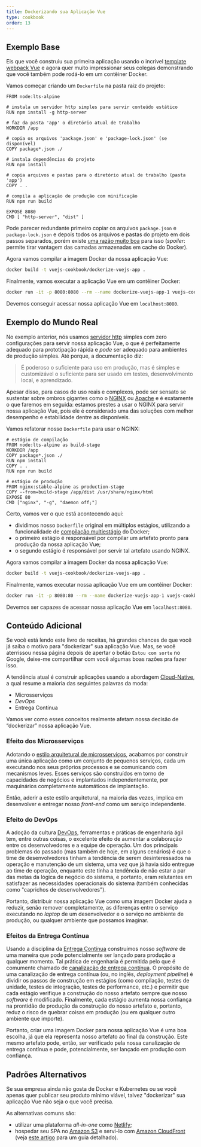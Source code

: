 ```yaml
---
title: Dockerizando sua Aplicação Vue
type: cookbook
order: 13
---
```


## Exemplo Base

Eis que você construiu sua primeira aplicação usando o incrível [template webpack Vue](https://github.com/vuejs-templates/webpack) e agora quer muito impressionar seus colegas demonstrando que você também pode rodá-lo em um contêiner Docker.

Vamos começar criando um `Dockerfile` na pasta raiz do projeto:

```docker
FROM node:lts-alpine

# instala um servidor http simples para servir conteúdo estático
RUN npm install -g http-server

# faz da pasta 'app' o diretório atual de trabalho
WORKDIR /app

# copia os arquivos 'package.json' e 'package-lock.json' (se disponível)
COPY package*.json ./

# instala dependências do projeto
RUN npm install

# copia arquivos e pastas para o diretório atual de trabalho (pasta 'app')
COPY . .

# compila a aplicação de produção com minificação
RUN npm run build

EXPOSE 8080
CMD [ "http-server", "dist" ]
```

Pode parecer redundante primeiro copiar os arquivos `package.json` e `package-lock.json` e depois todos os arquivos e pastas do projeto em dois passos separados, porém existe [uma razão muito boa](http://bitjudo.com/blog/2014/03/13/building-efficient-dockerfiles-node-dot-js/) para isso (_spoiler_: permite tirar vantagem das camadas armazenadas em cache do Docker).

Agora vamos compilar a imagem Docker da nossa aplicação Vue:

```bash
docker build -t vuejs-cookbook/dockerize-vuejs-app .
```

Finalmente, vamos executar a aplicação Vue em um contêiner Docker:

```bash
docker run -it -p 8080:8080 --rm --name dockerize-vuejs-app-1 vuejs-cookbook/dockerize-vuejs-app
```

Devemos conseguir acessar nossa aplicação Vue em `localhost:8080`.

## Exemplo do Mundo Real

No exemplo anterior, nós usamos [servidor http](https://github.com/indexzero/http-server) simples com zero configurações para servir nossa aplicação Vue, o que é perfeitamente adequado para prototipação rápida e _pode_ ser adequado para ambientes de produção simples. Até porque, a documentação diz:

> É poderoso o suficiente para uso em produção, mas é simples e customizável o suficiente para ser usado em testes, desenvolvimento local, e aprendizado.

Apesar disso, para casos de uso reais e complexos, pode ser sensato se sustentar sobre ombros gigantes como o [NGINX](https://www.nginx.com/) ou [Apache](https://httpd.apache.org/) e é exatamente o que faremos em seguida: estamos prestes a usar o NGINX para servir nossa aplicação Vue, pois ele é considerado uma das soluções com melhor desempenho e estabilidade dentre as disponíveis.

Vamos refatorar nosso `Dockerfile` para usar o NGINX:

 ```docker
# estágio de compilação
FROM node:lts-alpine as build-stage
WORKDIR /app
COPY package*.json ./
RUN npm install
COPY . .
RUN npm run build

# estágio de produção
FROM nginx:stable-alpine as production-stage
COPY --from=build-stage /app/dist /usr/share/nginx/html
EXPOSE 80
CMD ["nginx", "-g", "daemon off;"]
```

Certo, vamos ver o que está acontecendo aqui:
* dividimos nosso `Dockerfile` original em múltiplos estágios, utilizando a funcionalidade de [compilação multiestágio](https://docs.docker.com/develop/develop-images/multistage-build/) do Docker;
* o primeiro estágio é responsável por compilar um artefato pronto para produção da nossa aplicação Vue;
* o segundo estágio é responsável por servir tal artefato usando NGINX.

Agora vamos compilar a imagem Docker da nossa aplicação Vue:

```bash
docker build -t vuejs-cookbook/dockerize-vuejs-app .
```

Finalmente, vamos executar nossa aplicação Vue em um contêiner Docker:

```bash
docker run -it -p 8080:80 --rm --name dockerize-vuejs-app-1 vuejs-cookbook/dockerize-vuejs-app
```

Devemos ser capazes de acessar nossa aplicação Vue em `localhost:8080`.

## Conteúdo Adicional

Se você está lendo este livro de receitas, há grandes chances de que você já saiba o motivo para "dockerizar" sua aplicação Vue. Mas, se você aterrissou nessa página depois de apertar o botão `Estou com sorte` no Google, deixe-me compartilhar com você algumas boas razões pra fazer isso.

A tendência atual é construir aplicações usando a abordagem [Cloud-Native](https://pivotal.io/cloud-native), a qual resume a maioria das seguintes palavras da moda:
* Microsserviços
* _DevOps_
* Entrega Contínua

Vamos ver como esses conceitos realmente afetam nossa decisão de “dockerizar” nossa aplicação Vue.

### Efeito dos Microsserviços

Adotando o [estilo arquitetural de microsserviços](https://martinfowler.com/microservices/), acabamos por construir uma única aplicação como um conjunto de pequenos serviços, cada um executando nos seus próprios processos e se comunicando com mecanismos leves. Esses serviços são construídos em torno de capacidades de negócios e implantados independentemente, por maquinários completamente automáticos de implantação.

Então, aderir a este estilo arquitetural, na maioria das vezes, implica em desenvolver e entregar nosso _front-end_ como um serviço independente.

### Efeito do DevOps

A adoção da cultura [DevOps](https://martinfowler.com/bliki/DevOpsCulture.html), ferramentas e práticas de engenharia ágil tem, entre outras coisas, o excelente efeito de aumentar a colaboração entre os desenvolvedores e a equipe de operação. Um dos principais problemas do passado (mas também de hoje, em alguns cenários) é que o time de desenvolvedores tinham a tendência de serem desinteressados na operação e manutenção de um sistema, uma vez que já havia sido entregue ao time de operação, enquanto este tinha a tendência de não estar a par das metas da lógica de negócio do sistema, e portanto, eram relutantes em satisfazer as necessidades operacionais do sistema (também conhecidas como "caprichos de desenvolvedores").

Portanto, distribuir nossa aplicação Vue como uma imagem Docker ajuda a reduzir, senão remover completamente, as diferenças entre o serviço executando no _laptop_ de um desenvolvedor e o serviço no ambiente de produção, ou qualquer ambiente que possamos imaginar.

### Efeitos da Entrega Contínua

Usando a disciplina da [Entrega Contínua](https://martinfowler.com/bliki/ContinuousDelivery.html) construímos nosso _software_ de uma maneira que pode potencialmente ser lançado para produção a qualquer momento. Tal prática de engenharia é permitida pelo que é comumente  chamado de [canalização de entrega contínua](https://martinfowler.com/bliki/DeploymentPipeline.html). O propósito de uma canalização de entrega contínua (ou, no inglês, _deployment pipeline_) é dividir os passos de construção em estágios (como compilação, testes de unidade, testes de integração, testes de performance, etc.) e permitir que cada estágio verifique a construção do nosso artefato sempre que nosso _software_ é modificado. Finalmente, cada estágio aumenta nossa confiança na prontidão de produção da construção do nosso artefato e, portanto, reduz o risco de quebrar coisas em produção (ou em qualquer outro ambiente que importe).

Portanto, criar uma imagem Docker para nossa aplicação Vue é uma boa escolha, já que ela representa nosso artefato ao final da construção. Este mesmo artefato pode, então, ser verificado pela nossa canalização de entrega contínua e pode, potencialmente, ser lançado em produção com confiança.

## Padrões Alternativos

Se sua empresa ainda não gosta de Docker e Kubernetes ou se você apenas quer publicar seu produto mínimo viável, talvez "dockerizar" sua aplicação Vue não seja o que você precisa.

As alternativas comuns são:
* utilizar uma plataforma _all-in-one_ como [Netlify](https://www.netlify.com/);
* hospedar seu SPA no [Amazon S3](https://aws.amazon.com/s3/) e servi-lo com [Amazon CloudFront](https://aws.amazon.com/cloudfront/) (veja [este artigo](https://serverless-stack.com/chapters/deploy-the-frontend.html) para um guia detalhado).
